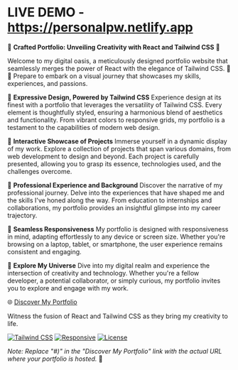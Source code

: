 # LIVE DEMO - https://personalpw.netlify.app
🌟 **Crafted Portfolio: Unveiling Creativity with React and Tailwind CSS** 🎨

Welcome to my digital oasis, a meticulously designed portfolio website that seamlessly merges the power of React with the elegance of Tailwind CSS. 🚀🎉 Prepare to embark on a visual journey that showcases my skills, experiences, and passions.

🎨 **Expressive Design, Powered by Tailwind CSS**
Experience design at its finest with a portfolio that leverages the versatility of Tailwind CSS. Every element is thoughtfully styled, ensuring a harmonious blend of aesthetics and functionality. From vibrant colors to responsive grids, my portfolio is a testament to the capabilities of modern web design.

🔮 **Interactive Showcase of Projects**
Immerse yourself in a dynamic display of my work. Explore a collection of projects that span various domains, from web development to design and beyond. Each project is carefully presented, allowing you to grasp its essence, technologies used, and the challenges overcome.

💼 **Professional Experience and Background**
Discover the narrative of my professional journey. Delve into the experiences that have shaped me and the skills I've honed along the way. From education to internships and collaborations, my portfolio provides an insightful glimpse into my career trajectory.

📱 **Seamless Responsiveness**
My portfolio is designed with responsiveness in mind, adapting effortlessly to any device or screen size. Whether you're browsing on a laptop, tablet, or smartphone, the user experience remains consistent and engaging.

🚀 **Explore My Universe**
Dive into my digital realm and experience the intersection of creativity and technology. Whether you're a fellow developer, a potential collaborator, or simply curious, my portfolio invites you to explore and engage with my work.

🌐 [Discover My Portfolio](#)

Witness the fusion of React and Tailwind CSS as they bring my creativity to life.

[![Tailwind CSS](https://img.shields.io/badge/Styled%20with-Tailwind%20CSS-%2318BFFF)](https://tailwindcss.com/)
[![Responsive](https://img.shields.io/badge/Responsive-Design-%2300C7B7)](#)
[![License](https://img.shields.io/badge/License-MIT-blue)](LICENSE)

*Note: Replace "#)" in the "Discover My Portfolio" link with the actual URL where your portfolio is hosted.* 🚀

